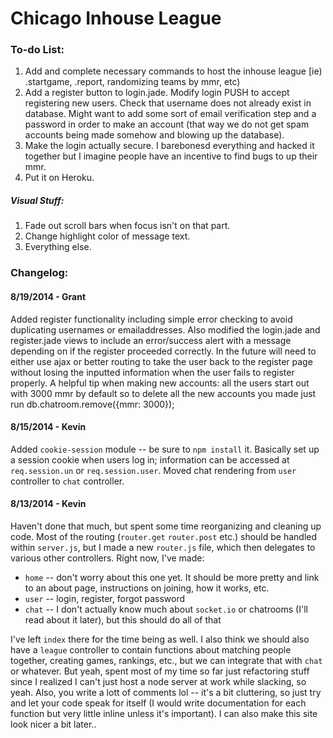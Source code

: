 # Chicago Inhouse League

### To-do List:
1. Add and complete necessary commands to host the inhouse league [ie) .startgame, .report, randomizing teams by mmr, etc)
2. Add a register button to login.jade. Modify login PUSH to accept registering new users. Check that username does not already exist in database. Might want to add some sort of email verification step and a password in order to make an account (that way we do not get spam accounts being made somehow and blowing up the database).
3. Make the login actually secure. I barebonesd everything and hacked it together but I imagine people have an incentive to find bugs to up their mmr.
4. Put it on Heroku.

##### Visual Stuff:
1. Fade out scroll bars when focus isn't on that part.
2. Change highlight color of message text.
3. Everything else.

### Changelog:

#### 8/19/2014 - Grant
Added register functionality including simple error checking to avoid duplicating usernames or emailaddresses. Also modified the login.jade and register.jade views to include an error/success alert with a message depending on if the register proceeded correctly. 
In the future will need to either use ajax or better routing to take the user back to the register page without losing the inputted information when the user fails to register properly. 
A helpful tip when making new accounts: all the users start out with 3000 mmr by default so to delete all the new accounts you made just run db.chatroom.remove({mmr: 3000});

#### 8/15/2014 - Kevin
Added `cookie-session` module -- be sure to `npm install` it. Basically set up a session cookie when users log in; information can be accessed at `req.session.un` or `req.session.user`. Moved chat rendering from `user` controller to `chat` controller.

#### 8/13/2014 - Kevin
Haven't done that much, but spent some time reorganizing and cleaning up code. Most of the routing (`router.get` `router.post` etc.) should be handled within `server.js`, but I made a new `router.js` file, which then delegates to various other controllers. Right now, I've made:
* `home` -- don't worry about this one yet. It should be more pretty and link to an about page, instructions on joining, how it works, etc.
* `user` -- login, register, forgot password
* `chat` -- I don't actually know much about `socket.io` or chatrooms (I'll read about it later), but this should do all of that

I've left `index` there for the time being as well. I also think we should also have a `league` controller to contain functions about matching people together, creating games, rankings, etc., but we can integrate that with `chat` or whatever. But yeah, spent most of my time so far just refactoring stuff since I realized I can't just host a node server at work while slacking, so yeah. Also, you write a lott of comments lol -- it's a bit cluttering, so just try and let your code speak for itself (I would write documentation for each function but very little inline unless it's important). I can also make this site look nicer a bit later..
